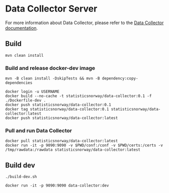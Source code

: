 # Data Collector Server

For more information about Data Collector, please refer to the [Data Collector documentation](https://github.com/statisticsnorway/data-collector-project).

## Build

`mvn clean install`


### Build and release docker-dev image

```
mvn -B clean install -DskipTests && mvn -B dependency:copy-dependencies
```

```
docker login -u USERNAME
docker build --no-cache -t statisticsnorway/data-collector:0.1 -f ./Dockerfile-dev .
docker push statisticsnorway/data-collector:0.1
docker tag statisticsnorway/data-collector:0.1 statisticsnorway/data-collector:latest
docker push statisticsnorway/data-collector:latest
```

### Pull and run Data Collector

```
docker pull statisticsnorway/data-collector:latest
docker run -it -p 9090:9090 -v $PWD/conf:/conf -v $PWD/certs:/certs -v /tmp/rawdata:/rawdata statisticsnorway/data-collector:latest
```

## Build dev

```
./build-dev.sh

docker run -it -p 9090:9090 data-collector:dev
```

